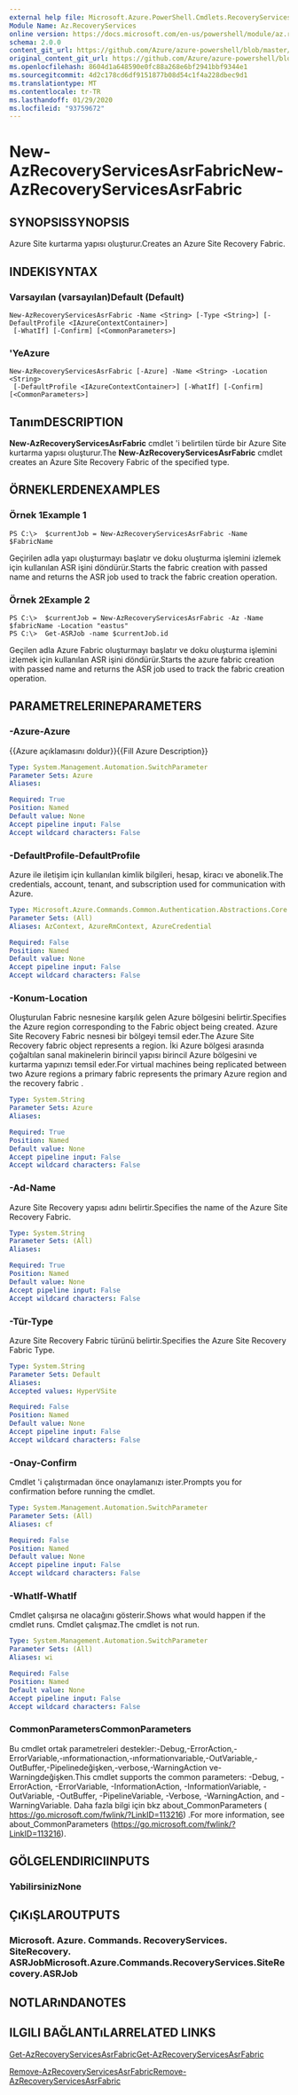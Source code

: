 ```yaml
---
external help file: Microsoft.Azure.PowerShell.Cmdlets.RecoveryServices.SiteRecovery.dll-Help.xml
Module Name: Az.RecoveryServices
online version: https://docs.microsoft.com/en-us/powershell/module/az.recoveryservices/new-azrecoveryservicesasrfabric
schema: 2.0.0
content_git_url: https://github.com/Azure/azure-powershell/blob/master/src/RecoveryServices/RecoveryServices/help/New-AzRecoveryServicesAsrFabric.md
original_content_git_url: https://github.com/Azure/azure-powershell/blob/master/src/RecoveryServices/RecoveryServices/help/New-AzRecoveryServicesAsrFabric.md
ms.openlocfilehash: 8604d1a648590e0fc88a268e6bf2941bbf9344e1
ms.sourcegitcommit: 4d2c178cd6df9151877b08d54c1f4a228dbec9d1
ms.translationtype: MT
ms.contentlocale: tr-TR
ms.lasthandoff: 01/29/2020
ms.locfileid: "93759672"
---
```

# <span data-ttu-id="92b46-101">New-AzRecoveryServicesAsrFabric</span><span class="sxs-lookup"><span data-stu-id="92b46-101">New-AzRecoveryServicesAsrFabric</span></span>

## <span data-ttu-id="92b46-102">SYNOPSIS</span><span class="sxs-lookup"><span data-stu-id="92b46-102">SYNOPSIS</span></span>
<span data-ttu-id="92b46-103">Azure Site kurtarma yapısı oluşturur.</span><span class="sxs-lookup"><span data-stu-id="92b46-103">Creates an Azure Site Recovery Fabric.</span></span>

## <span data-ttu-id="92b46-104">INDEKI</span><span class="sxs-lookup"><span data-stu-id="92b46-104">SYNTAX</span></span>

### <span data-ttu-id="92b46-105">Varsayılan (varsayılan)</span><span class="sxs-lookup"><span data-stu-id="92b46-105">Default (Default)</span></span>
```
New-AzRecoveryServicesAsrFabric -Name <String> [-Type <String>] [-DefaultProfile <IAzureContextContainer>]
 [-WhatIf] [-Confirm] [<CommonParameters>]
```

### <span data-ttu-id="92b46-106">'Ye</span><span class="sxs-lookup"><span data-stu-id="92b46-106">Azure</span></span>
```
New-AzRecoveryServicesAsrFabric [-Azure] -Name <String> -Location <String>
 [-DefaultProfile <IAzureContextContainer>] [-WhatIf] [-Confirm] [<CommonParameters>]
```

## <span data-ttu-id="92b46-107">Tanım</span><span class="sxs-lookup"><span data-stu-id="92b46-107">DESCRIPTION</span></span>
<span data-ttu-id="92b46-108">**New-AzRecoveryServicesAsrFabric** cmdlet 'i belirtilen türde bir Azure Site kurtarma yapısı oluşturur.</span><span class="sxs-lookup"><span data-stu-id="92b46-108">The **New-AzRecoveryServicesAsrFabric** cmdlet creates an Azure Site Recovery Fabric of the specified type.</span></span>

## <span data-ttu-id="92b46-109">ÖRNEKLERDEN</span><span class="sxs-lookup"><span data-stu-id="92b46-109">EXAMPLES</span></span>

### <span data-ttu-id="92b46-110">Örnek 1</span><span class="sxs-lookup"><span data-stu-id="92b46-110">Example 1</span></span>
```
PS C:\>  $currentJob = New-AzRecoveryServicesAsrFabric -Name $FabricName
```

<span data-ttu-id="92b46-111">Geçirilen adla yapı oluşturmayı başlatır ve doku oluşturma işlemini izlemek için kullanılan ASR işini döndürür.</span><span class="sxs-lookup"><span data-stu-id="92b46-111">Starts the fabric creation with passed name and returns the ASR job used to track the fabric creation operation.</span></span>

### <span data-ttu-id="92b46-112">Örnek 2</span><span class="sxs-lookup"><span data-stu-id="92b46-112">Example 2</span></span>
```
PS C:\>  $currentJob = New-AzRecoveryServicesAsrFabric -Az -Name $fabricName -Location "eastus"
PS C:\>  Get-ASRJob -name $currentJob.id
```

<span data-ttu-id="92b46-113">Geçilen adla Azure Fabric oluşturmayı başlatır ve doku oluşturma işlemini izlemek için kullanılan ASR işini döndürür.</span><span class="sxs-lookup"><span data-stu-id="92b46-113">Starts the azure fabric creation with passed name and returns the ASR job used to track the fabric creation operation.</span></span>

## <span data-ttu-id="92b46-114">PARAMETRELERINE</span><span class="sxs-lookup"><span data-stu-id="92b46-114">PARAMETERS</span></span>

### <span data-ttu-id="92b46-115">-Azure</span><span class="sxs-lookup"><span data-stu-id="92b46-115">-Azure</span></span>
<span data-ttu-id="92b46-116">{{Azure açıklamasını doldur}}</span><span class="sxs-lookup"><span data-stu-id="92b46-116">{{Fill Azure Description}}</span></span>

```yaml
Type: System.Management.Automation.SwitchParameter
Parameter Sets: Azure
Aliases:

Required: True
Position: Named
Default value: None
Accept pipeline input: False
Accept wildcard characters: False
```

### <span data-ttu-id="92b46-117">-DefaultProfile</span><span class="sxs-lookup"><span data-stu-id="92b46-117">-DefaultProfile</span></span>
<span data-ttu-id="92b46-118">Azure ile iletişim için kullanılan kimlik bilgileri, hesap, kiracı ve abonelik.</span><span class="sxs-lookup"><span data-stu-id="92b46-118">The credentials, account, tenant, and subscription used for communication with Azure.</span></span>


```yaml
Type: Microsoft.Azure.Commands.Common.Authentication.Abstractions.Core.IAzureContextContainer
Parameter Sets: (All)
Aliases: AzContext, AzureRmContext, AzureCredential

Required: False
Position: Named
Default value: None
Accept pipeline input: False
Accept wildcard characters: False
```

### <span data-ttu-id="92b46-119">-Konum</span><span class="sxs-lookup"><span data-stu-id="92b46-119">-Location</span></span>
<span data-ttu-id="92b46-120">Oluşturulan Fabric nesnesine karşılık gelen Azure bölgesini belirtir.</span><span class="sxs-lookup"><span data-stu-id="92b46-120">Specifies the Azure region corresponding to the Fabric object being created.</span></span> <span data-ttu-id="92b46-121">Azure Site Recovery Fabric nesnesi bir bölgeyi temsil eder.</span><span class="sxs-lookup"><span data-stu-id="92b46-121">The Azure Site Recovery fabric object represents a region.</span></span> <span data-ttu-id="92b46-122">İki Azure bölgesi arasında çoğaltılan sanal makinelerin birincil yapısı birincil Azure bölgesini ve kurtarma yapınızı temsil eder.</span><span class="sxs-lookup"><span data-stu-id="92b46-122">For virtual machines being replicated between two Azure regions  a primary fabric represents the primary Azure region and the recovery fabric .</span></span>

```yaml
Type: System.String
Parameter Sets: Azure
Aliases:

Required: True
Position: Named
Default value: None
Accept pipeline input: False
Accept wildcard characters: False
```

### <span data-ttu-id="92b46-123">-Ad</span><span class="sxs-lookup"><span data-stu-id="92b46-123">-Name</span></span>
<span data-ttu-id="92b46-124">Azure Site Recovery yapısı adını belirtir.</span><span class="sxs-lookup"><span data-stu-id="92b46-124">Specifies the name of the Azure Site Recovery Fabric.</span></span>

```yaml
Type: System.String
Parameter Sets: (All)
Aliases:

Required: True
Position: Named
Default value: None
Accept pipeline input: False
Accept wildcard characters: False
```

### <span data-ttu-id="92b46-125">-Tür</span><span class="sxs-lookup"><span data-stu-id="92b46-125">-Type</span></span>
<span data-ttu-id="92b46-126">Azure Site Recovery Fabric türünü belirtir.</span><span class="sxs-lookup"><span data-stu-id="92b46-126">Specifies the Azure Site Recovery Fabric Type.</span></span>

```yaml
Type: System.String
Parameter Sets: Default
Aliases:
Accepted values: HyperVSite

Required: False
Position: Named
Default value: None
Accept pipeline input: False
Accept wildcard characters: False
```

### <span data-ttu-id="92b46-127">-Onay</span><span class="sxs-lookup"><span data-stu-id="92b46-127">-Confirm</span></span>
<span data-ttu-id="92b46-128">Cmdlet 'i çalıştırmadan önce onaylamanızı ister.</span><span class="sxs-lookup"><span data-stu-id="92b46-128">Prompts you for confirmation before running the cmdlet.</span></span>

```yaml
Type: System.Management.Automation.SwitchParameter
Parameter Sets: (All)
Aliases: cf

Required: False
Position: Named
Default value: None
Accept pipeline input: False
Accept wildcard characters: False
```

### <span data-ttu-id="92b46-129">-WhatIf</span><span class="sxs-lookup"><span data-stu-id="92b46-129">-WhatIf</span></span>
<span data-ttu-id="92b46-130">Cmdlet çalışırsa ne olacağını gösterir.</span><span class="sxs-lookup"><span data-stu-id="92b46-130">Shows what would happen if the cmdlet runs.</span></span> <span data-ttu-id="92b46-131">Cmdlet çalışmaz.</span><span class="sxs-lookup"><span data-stu-id="92b46-131">The cmdlet is not run.</span></span>

```yaml
Type: System.Management.Automation.SwitchParameter
Parameter Sets: (All)
Aliases: wi

Required: False
Position: Named
Default value: None
Accept pipeline input: False
Accept wildcard characters: False
```

### <span data-ttu-id="92b46-132">CommonParameters</span><span class="sxs-lookup"><span data-stu-id="92b46-132">CommonParameters</span></span>
<span data-ttu-id="92b46-133">Bu cmdlet ortak parametreleri destekler:-Debug,-ErrorAction,-ErrorVariable,-ınformationaction,-ınformationvariable,-OutVariable,-OutBuffer,-Pipelinedeğişken,-verbose,-WarningAction ve-Warningdeğişken.</span><span class="sxs-lookup"><span data-stu-id="92b46-133">This cmdlet supports the common parameters: -Debug, -ErrorAction, -ErrorVariable, -InformationAction, -InformationVariable, -OutVariable, -OutBuffer, -PipelineVariable, -Verbose, -WarningAction, and -WarningVariable.</span></span> <span data-ttu-id="92b46-134">Daha fazla bilgi için bkz about_CommonParameters ( https://go.microsoft.com/fwlink/?LinkID=113216) .</span><span class="sxs-lookup"><span data-stu-id="92b46-134">For more information, see about_CommonParameters (https://go.microsoft.com/fwlink/?LinkID=113216).</span></span>

## <span data-ttu-id="92b46-135">GÖLGELENDIRICI</span><span class="sxs-lookup"><span data-stu-id="92b46-135">INPUTS</span></span>

### <span data-ttu-id="92b46-136">Yabilirsiniz</span><span class="sxs-lookup"><span data-stu-id="92b46-136">None</span></span>

## <span data-ttu-id="92b46-137">ÇıKıŞLAR</span><span class="sxs-lookup"><span data-stu-id="92b46-137">OUTPUTS</span></span>

### <span data-ttu-id="92b46-138">Microsoft. Azure. Commands. RecoveryServices. SiteRecovery. ASRJob</span><span class="sxs-lookup"><span data-stu-id="92b46-138">Microsoft.Azure.Commands.RecoveryServices.SiteRecovery.ASRJob</span></span>

## <span data-ttu-id="92b46-139">NOTLARıNDA</span><span class="sxs-lookup"><span data-stu-id="92b46-139">NOTES</span></span>

## <span data-ttu-id="92b46-140">ILGILI BAĞLANTıLAR</span><span class="sxs-lookup"><span data-stu-id="92b46-140">RELATED LINKS</span></span>

[<span data-ttu-id="92b46-141">Get-AzRecoveryServicesAsrFabric</span><span class="sxs-lookup"><span data-stu-id="92b46-141">Get-AzRecoveryServicesAsrFabric</span></span>](./Get-AzRecoveryServicesAsrFabric.md)

[<span data-ttu-id="92b46-142">Remove-AzRecoveryServicesAsrFabric</span><span class="sxs-lookup"><span data-stu-id="92b46-142">Remove-AzRecoveryServicesAsrFabric</span></span>](./Remove-AzRecoveryServicesAsrFabric.md)
